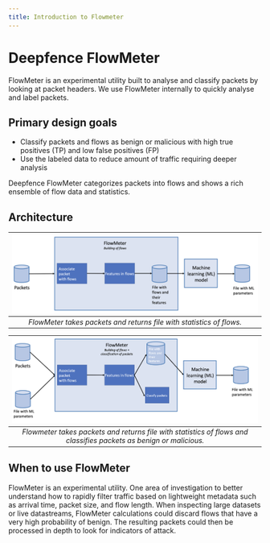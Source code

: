 ```yaml
---
title: Introduction to Flowmeter
---
```



# Deepfence FlowMeter

FlowMeter is an experimental utility built to analyse and classify packets by looking at packet headers. We use FlowMeter internally to quickly analyse and label packets.

## Primary design goals

  * Classify packets and flows as benign or malicious with high true positives (TP) and low false positives (FP)
  * Use the labeled data to reduce amount of traffic requiring deeper analysis

Deepfence FlowMeter categorizes packets into flows and shows a rich ensemble of flow data and statistics.

## Architecture

| ![FlowMeter Architecture](img/flowmeter-architecture.png) |
| :--: | 
| *FlowMeter takes packets and returns file with statistics of flows.* |


| ![FlowMeter Classification](img/flowmeter-classification.png) |
| :--: |
| *Flowmeter takes packets and returns file with statistics of flows and classifies packets as benign or malicious.* |


## When to use FlowMeter

FlowMeter is an experimental utility. One area of investigation to better understand how to rapidly filter traffic based on lightweight metadata such as arrival time, packet size, and flow length. When inspecting large datasets or live datastreams, FlowMeter calculations could discard flows that have a very high probability of benign. The resulting packets could then be processed in depth to look for indicators of attack.